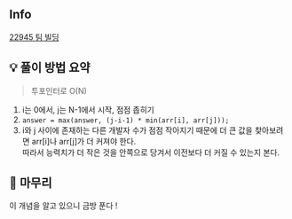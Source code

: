 ## Info
[22945 팀 빌딩](https://www.acmicpc.net/problem/22945)

## 💡 풀이 방법 요약
> 투포인터로 O(N)

1. i는 0에서, j는 N-1에서 시작, 점점 좁히기
2. `answer = max(answer, (j-i-1) * min(arr[i], arr[j]));`
3. i와 j 사이에 존재하는 다른 개발자 수가 점점 작아지기 때문에 더 큰 값을 찾아보려면 arr[i]나 arr[j]가 더 커져야 한다.  
   따라서 능력치가 더 작은 것을 안쪽으로 당겨서 이전보다 더 커질 수 있는지 본다.

## 🙂 마무리
이 개념을 알고 있으니 금방 푼다 !